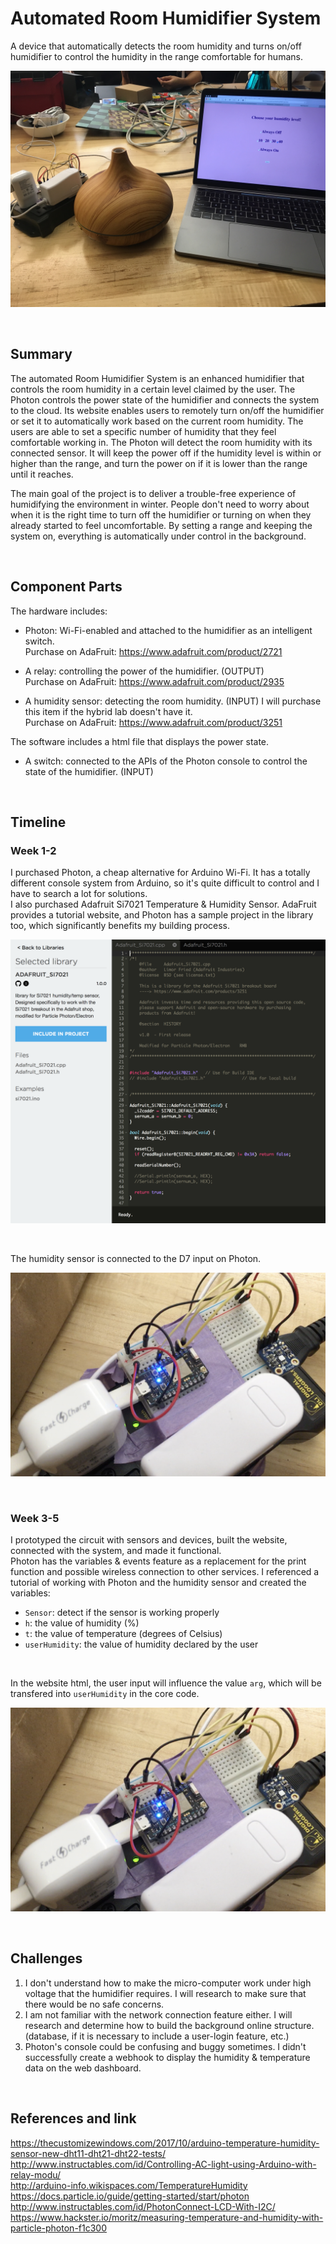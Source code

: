 # Automated Room Humidifier System

A device that automatically detects the room humidity and turns on/off humidifier to control the humidity in the range comfortable for humans. 

![](https://github.com/Spidmax/p-and-e-final-project-fall-2017/blob/master/final.jpg)

<br/>

## Summary

The automated Room Humidifier System is an enhanced humidifier that controls the room humidity in a certain level claimed by the user. The Photon controls the power state of the humidifier and connects the system to the cloud. Its website enables users to remotely turn on/off the humidifier or set it to automatically work based on the current room humidity. The users are able to set a specific number of humidity that they feel comfortable working in. The Photon will detect the room humidity with its connected sensor. It will keep the power off if the humidity level is within or higher than the range, and turn the power on if it is lower than the range until it reaches. 

The main goal of the project is to deliver a trouble-free experience of humidifying the environment in winter. People don't need to worry about when it is the right time to turn off the humidifier or turning on when they already started to feel uncomfortable. By setting a range and keeping the system on, everything is automatically under control in the background. 

<br/>

## Component Parts

The hardware includes:

- Photon: Wi-Fi-enabled and attached to the humidifier as an intelligent switch. <br/>
Purchase on AdaFruit: https://www.adafruit.com/product/2721 <br/>

- A relay: controlling the power of the humidifier. (OUTPUT) <br/>
Purchase on AdaFruit: https://www.adafruit.com/product/2935 <br/>

- A humidity sensor: detecting the room humidity. (INPUT) I will purchase this item if the hybrid lab doesn't have it. <br/>
Purchase on AdaFruit: https://www.adafruit.com/product/3251 <br/>

The software includes a html file that displays the power state.

- A switch: connected to the APIs of the Photon console to control the state of the humidifier. (INPUT)

<br/>

## Timeline

### Week 1-2
I purchased Photon, a cheap alternative for Arduino Wi-Fi. It has a totally different console system from Arduino, so it's quite difficult to control and I have to search a lot for solutions. <br/>
I also purchased Adafruit Si7021 Temperature & Humidity Sensor. AdaFruit provides a tutorial website, and Photon has a sample project in the library too, which significantly benefits my building process. 

![](https://github.com/Spidmax/p-and-e-final-project-fall-2017/blob/master/example.png)

<br/>

The humidity sensor is connected to the D7 input on Photon. <br/>

![](https://github.com/Spidmax/p-and-e-final-project-fall-2017/blob/master/circuit.png)

<br/>

### Week 3-5
I prototyped the circuit with sensors and devices, built the website, connected with the system, and made it functional. <br/>
Photon has the variables & events feature as a replacement for the print function and possible wireless connection to other services. I referenced a tutorial of working with Photon and the humidity sensor and created the variables:
  - `Sensor`: detect if the sensor is working properly <br/>
  - `h`: the value of humidity (%) <br/>
  - `t`: the value of temperature (degrees of Celsius) <br/>
  - `userHumidity`: the value of humidity declared by the user <br/>
<br/>

In the website html, the user input will influence the value `arg`, which will be transfered into `userHumidity` in the core code. 
  
![](https://github.com/Spidmax/p-and-e-final-project-fall-2017/blob/master/circuit.png)


<br/>

## Challenges

1. I don't understand how to make the micro-computer work under high voltage that the humidifier requires. I will research to make sure that there would be no safe concerns.
2. I am not familiar with the network connection feature either. I will research and determine how to build the background online structure. (database, if it is necessary to include a user-login feature, etc.)
3. Photon's console could be confusing and buggy sometimes. I didn't successfully create a webhook to display the humidity & temperature data on the web dashboard. 

<br/>

## References and link

https://thecustomizewindows.com/2017/10/arduino-temperature-humidity-sensor-new-dht11-dht21-dht22-tests/ <br/>
http://www.instructables.com/id/Controlling-AC-light-using-Arduino-with-relay-modu/ <br/>
http://arduino-info.wikispaces.com/TemperatureHumidity <br/>
https://docs.particle.io/guide/getting-started/start/photon <br/>
http://www.instructables.com/id/PhotonConnect-LCD-With-I2C/ <br/>
https://www.hackster.io/moritz/measuring-temperature-and-humidity-with-particle-photon-f1c300

<br/>
